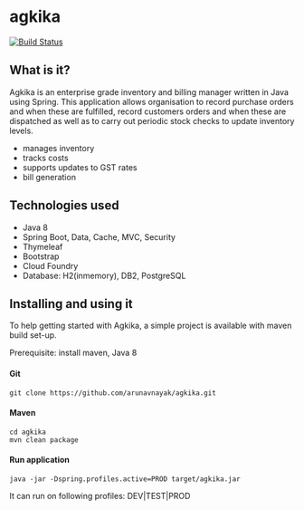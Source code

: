 # agkika
[![Build Status](https://travis-ci.org/arunavnayak/agkika.svg?branch=master)](https://travis-ci.org/arunavnayak/agkika)

## What is it? 
Agkika is an enterprise grade inventory and billing manager written in Java using Spring. 
This application allows organisation to record purchase orders and when these are fulfilled, record customers orders and when these are dispatched as well as to carry out periodic stock checks to update inventory levels.
* manages inventory
* tracks costs
* supports updates to GST rates
* bill generation

## Technologies used
* Java 8
* Spring Boot, Data, Cache, MVC, Security
* Thymeleaf
* Bootstrap
* Cloud Foundry
* Database: H2(inmemory), DB2, PostgreSQL

## Installing and using it
To help getting started with Agkika, a simple project is available with maven build set-up.

Prerequisite: install maven, Java 8
#### Git
```
git clone https://github.com/arunavnayak/agkika.git
```
#### Maven
```
cd agkika
mvn clean package
```
#### Run application
```
java -jar -Dspring.profiles.active=PROD target/agkika.jar
```
It can run on following profiles: DEV|TEST|PROD



